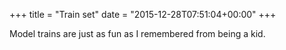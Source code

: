 +++
title = "Train set"
date = "2015-12-28T07:51:04+00:00"
+++

Model trains are just as fun as I remembered from being a kid.
			